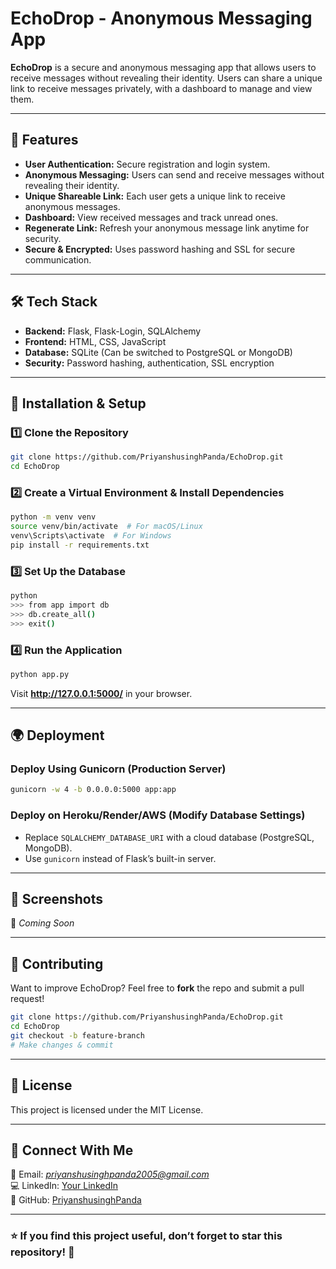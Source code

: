 # **EchoDrop - Anonymous Messaging App**

**EchoDrop** is a secure and anonymous messaging app that allows users to receive messages without revealing their identity. Users can share a unique link to receive messages privately, with a dashboard to manage and view them.

---

## **🚀 Features**
- **User Authentication:** Secure registration and login system.
- **Anonymous Messaging:** Users can send and receive messages without revealing their identity.
- **Unique Shareable Link:** Each user gets a unique link to receive anonymous messages.
- **Dashboard:** View received messages and track unread ones.
- **Regenerate Link:** Refresh your anonymous message link anytime for security.
- **Secure & Encrypted:** Uses password hashing and SSL for secure communication.

---

## **🛠 Tech Stack**
- **Backend:** Flask, Flask-Login, SQLAlchemy
- **Frontend:** HTML, CSS, JavaScript
- **Database:** SQLite (Can be switched to PostgreSQL or MongoDB)
- **Security:** Password hashing, authentication, SSL encryption

---

## **📌 Installation & Setup**

### **1️⃣ Clone the Repository**
```sh
git clone https://github.com/PriyanshusinghPanda/EchoDrop.git
cd EchoDrop
```

### **2️⃣ Create a Virtual Environment & Install Dependencies**
```sh
python -m venv venv
source venv/bin/activate  # For macOS/Linux
venv\Scripts\activate  # For Windows
pip install -r requirements.txt
```

### **3️⃣ Set Up the Database**
```sh
python
>>> from app import db
>>> db.create_all()
>>> exit()
```

### **4️⃣ Run the Application**
```sh
python app.py
```
Visit **http://127.0.0.1:5000/** in your browser.

---

## **🌍 Deployment**

### **Deploy Using Gunicorn (Production Server)**
```sh
gunicorn -w 4 -b 0.0.0.0:5000 app:app
```

### **Deploy on Heroku/Render/AWS (Modify Database Settings)**
- Replace `SQLALCHEMY_DATABASE_URI` with a cloud database (PostgreSQL, MongoDB).
- Use `gunicorn` instead of Flask’s built-in server.

---

## **📸 Screenshots**
🚀 *Coming Soon*

---

## **🤝 Contributing**
Want to improve EchoDrop? Feel free to **fork** the repo and submit a pull request!

```sh
git clone https://github.com/PriyanshusinghPanda/EchoDrop.git
cd EchoDrop
git checkout -b feature-branch
# Make changes & commit
```

---

## **📄 License**
This project is licensed under the MIT License.

---

## **🔗 Connect With Me**
📧 Email: *priyanshusinghpanda2005@gmail.com*  
💻 LinkedIn: [Your LinkedIn]((https://www.linkedin.com/in/priyanshu-singh-4441982bb/))  
🔗 GitHub: [PriyanshusinghPanda]((https://github.com/PriyanshusinghPanda))

---

### ⭐ If you find this project useful, don’t forget to **star** this repository! 🚀
